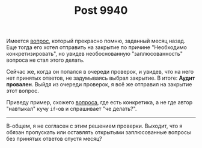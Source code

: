 ﻿---
title: "Post 9940"
se.owner.user_id: 256824
se.owner.display_name: "Рустам Гимранов"
se.owner.link: "https://ru.meta.stackoverflow.com/users/256824/%d0%a0%d1%83%d1%81%d1%82%d0%b0%d0%bc-%d0%93%d0%b8%d0%bc%d1%80%d0%b0%d0%bd%d0%be%d0%b2"
se.link: "https://ru.meta.stackoverflow.com/q/9940"
se.post_id: 9940
se.post_type: question
se.score: 1
---
<p>Имеется <a href="https://ru.stackoverflow.com/review/close/429053">вопрос</a>, который прекрасно помню, заданный месяц назад. Еще тогда его хотел отправить на закрытие по причине "Необходимо конкретизировать", но увидев необоснованную "заплюсованность" вопроса не стал этого делать.</p>

<p>Сейчас же, когда он попался в очереди проверок, и увидев, что на него нет принятых ответов, не задумываясь выбрал закрытие. В итоге: <strong>Аудит провален</strong>. Выйдя из очереди проверок, я всё же отправил на закрытие этот вопрос.</p>

<p>Приведу пример, схожего <a href="https://ru.stackoverflow.com/q/980167/256824">вопроса</a>, где есть конкретика,  а не где автор "навтыкал" кучу <code>if</code>-ов и спрашивает "че делать?".</p>

<hr>

<p>В-общем, я не согласен с этим решением проверки. Выходит, что я обязан пропускать или оставлять открытыми заплюсованные вопросы без принятых ответов спустя месяц?</p>
